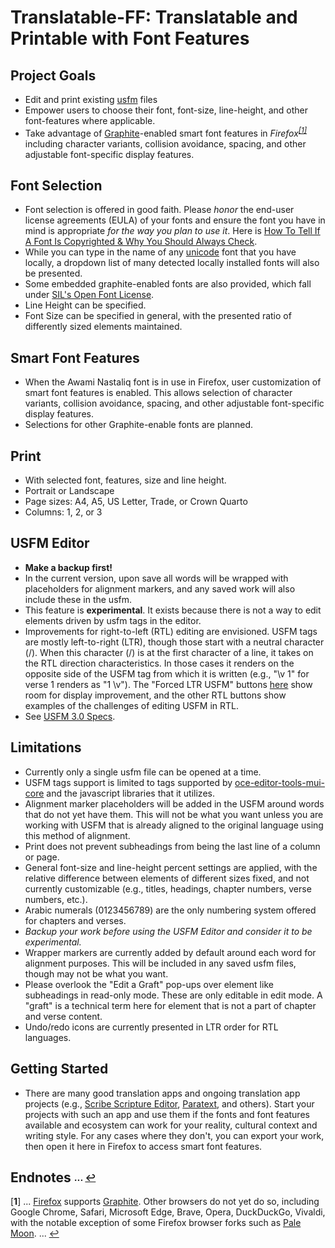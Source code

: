 # Translatable-FF: Translatable and Printable with Font Features

## Project Goals
- Edit and print existing [usfm](https://ubsicap.github.io/usfm/) files
- Empower users to choose their font, font-size, line-height, and other font-features where applicable.
- Take advantage of [Graphite](https://graphite.sil.org/)-enabled smart font features in *Firefox<sup id="a1">[[1]](#f1)</sup>* including character variants, collision avoidance, spacing, and other adjustable font-specific display features.

## Font Selection
- Font selection is offered in good faith. Please *honor* the end-user license agreements (EULA) of your fonts and ensure the font you have in mind is appropriate *for the way you plan to use it*. Here is [How To Tell If A Font Is Copyrighted & Why You Should Always Check](https://logosbynick.com/how-to-tell-if-a-font-is-copyrighted/).
- While you can type in the name of any [unicode](https://en.wikipedia.org/wiki/Unicode) font that you have locally, a dropdown list of many detected locally installed fonts will also be presented.
- Some embedded graphite-enabled fonts are also provided, which fall under [SIL's Open Font License](https://openfontlicense.org/how-to-use-ofl-fonts/).
- Line Height can be specified.
- Font Size can be specified in general, with the presented ratio of differently sized elements maintained.

## Smart Font Features
- When the Awami Nastaliq font is in use in Firefox, user customization of smart font features is enabled. This allows selection of character variants, collision avoidance, spacing, and other adjustable font-specific display features.
- Selections for other Graphite-enable fonts are planned.

## Print
- With selected font, features, size and line height.
- Portrait or Landscape
- Page sizes: A4, A5, US Letter, Trade, or Crown Quarto
- Columns: 1, 2, or 3

## USFM Editor
- **Make a backup first!**
- In the current version, upon save all words will be wrapped with placeholders for alignment markers, and any saved work will also include these in the usfm. 
- This feature is **experimental**. It exists because there is not a way to edit elements driven by usfm tags in the editor.
- Improvements for right-to-left (RTL) editing are envisioned. USFM tags are mostly left-to-right (LTR), though those start with a neutral character (/). When this character (/) is at the first character of a line, it takes on the RTL direction characteristics. In those cases it renders on the opposite side of the USFM tag from which it is written (e.g., "\v 1" for verse 1 renders as "1 \v"). The "Forced LTR USFM" buttons [here](https://codesandbox.io/p/sandbox/font-detect-rhl-usedetectdir-default-regex-2sdsmt?file=%2Fsrc%2Fcomponents%2FHighlightMatches.jsx) show room for display improvement, and the other RTL buttons show examples of the challenges of editing USFM in RTL.
- See [USFM 3.0 Specs](https://ubsicap.github.io/usfm/).

## Limitations
- Currently only a single usfm file can be opened at a time.
- USFM tags support is limited to tags supported by [oce-editor-tools-mui-core](https://oce-editor-tools-mui-core.netlify.app/) and the javascript libraries that it utilizes.
- Alignment marker placeholders will be added in the USFM around words that do not yet have them. This will not be what you want unless you are working with USFM that is already aligned to the original language using this method of alignment.
- Print does not prevent subheadings from being the last line of a column or page.
- General font-size and line-height percent settings are applied, with the relative difference between elements of different sizes fixed, and not currently customizable (e.g., titles, headings, chapter numbers, verse numbers, etc.).
- Arabic numerals (0123456789) are the only numbering system offered for chapters and verses.
- *Backup your work before using the USFM Editor and consider it to be experimental.*
- Wrapper markers are currently added by default around each word for alignment purposes. This will be included in any saved usfm files, though may not be what you want.
- Please overlook the "Edit a Graft" pop-ups over element like subheadings in read-only mode. These are only editable in edit mode.  A "graft" is a technical term here for element that is not a part of chapter and verse content.
- Undo/redo icons are currently presented in LTR order for RTL languages.

## Getting Started
- There are many good translation apps and ongoing translation app projects (e.g., [Scribe Scripture Editor](https://scribe.bible/), [Paratext](https://paratext.org/), and others). Start your projects with such an app and use them if the fonts and font features available and ecosystem can work for your reality, cultural context and writing style. For any cases where they don't, you can export your work, then open it here in Firefox to access smart font features.

## Endnotes <sub><sup>... [↩](#toc)</sup></sub>
[<b id="f1">1</b>] ... [Firefox](https://www.mozilla.org/) supports [Graphite](https://graphite.sil.org/). Other browsers do not yet do so, including Google Chrome, Safari, Microsoft Edge, Brave, Opera, DuckDuckGo, Vivaldi, with the notable exception of some Firefox browser forks such as [Pale Moon](https://www.palemoon.org/). ... [↩](#a1)